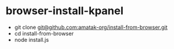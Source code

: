 # browser-install-kpanel
- git clone [git@github.com:amatak-org/install-from-browser.git](https://github.com/amatak-org/install-from-browser.git)
- cd install-from-browser
- node install.js

